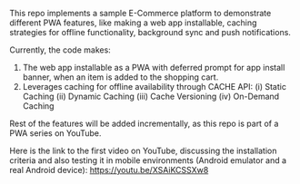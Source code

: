 This repo implements a sample E-Commerce platform to demonstrate different PWA features, like making a web app installable, caching strategies for offline functionality, background sync and push notifications.

Currently, the code makes:
1) The web app installable as a PWA with deferred prompt for app install banner, when an item is added to the shopping cart.
2) Leverages caching for offline availability through CACHE API: 
   (i) Static Caching
   (ii) Dynamic Caching
   (iii) Cache Versioning
   (iv) On-Demand Caching

Rest of the features will be added incrementally, as this repo is part of a PWA series on YouTube.

Here is the link to the first video on YouTube, discussing the installation criteria and also testing it in mobile environments (Android emulator and a real Android device):
https://youtu.be/XSAiKCSSXw8
